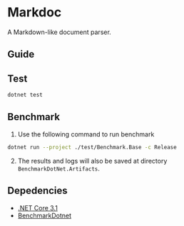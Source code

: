 # Markdoc

A Markdown-like document parser.

## Guide


## Test

```sh
dotnet test
```

## Benchmark

1. Use the following command to run benchmark

```sh
dotnet run --project ./test/Benchmark.Base -c Release
```

2. The results and logs will also be saved at directory `BenchmarkDotNet.Artifacts`.

## Depedencies

- [.NET Core 3.1](https://dotnet.microsoft.com/)
- [BenchmarkDotnet](https://github.com/dotnet/BenchmarkDotNet)
